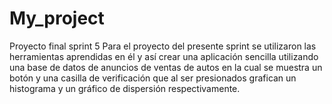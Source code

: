 # My_project
Proyecto final sprint 5
Para el proyecto del presente sprint se utilizaron las herramientas aprendidas en él y así crear una aplicación sencilla utilizando una base de datos de anuncios de ventas de autos en la cual se muestra un botón y una casilla de verificación que al ser presionados grafican un histograma y un gráfico de dispersión respectivamente.